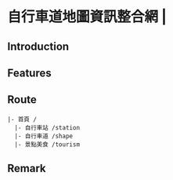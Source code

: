 # 自行車道地圖資訊整合網 | 

## Introduction

## Features

## Route

```
|- 首頁 /
  |- 自行車站 /station
  |- 自行車道 /shape
  |- 景點美食 /tourism
```

## Remark
